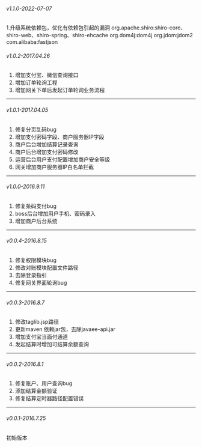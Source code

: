 ###### v1.1.0-2022-07-07
1.升级系统依赖包，优化有依赖包引起的漏洞
org.apache.shiro:shiro-core、shiro-web、shiro-spring、shiro-ehcache
org.dom4j:dom4j
org.jdom:jdom2
com.alibaba:fastjson

###### v1.0.2-2017.04.26
1. 增加支付宝、微信查询接口
2. 增加订单轮询工程
3. 增加网关下单后发起订单轮询业务流程
----------------------------------------------------------------------------------

###### v1.0.1-2017.04.05
1. 修复分页乱码bug
2. 增加支付密码字段、商户服务器IP字段
3. 商户后台增加结算记录查询
4. 商户后台增加支付密码修改
5. 运营后台用户支付配置增加商户安全等级
6. 网关增加商户服务器IP白名单拦截
----------------------------------------------------------------------------------

###### v1.0.0-2016.9.11
1. 修复条码支付bug
2. boss后台增加用户手机、密码录入
3. 增加商户后台系统

----------------------------------------------------------------------------------

###### v0.0.4-2016.8.15
1. 修复权限模块bug
2. 修改对账模块配置文件路径
3. 去除登录指引
4. 修复网关界面轮询bug

----------------------------------------------------------------------------------

###### v0.0.3-2016.8.7
1. 修改taglib.jsp路径
2. 更新maven 依赖jar包，去除javaee-api.jar
3. 增加支付宝当面付通道
4. 发起结算时增加可结算余额查询

----------------------------------------------------------------------------------

###### v0.0.2-2016.8.1
1. 修复账户、用户查询bug
2. 添加结算金额验证
3. 修复结算定时器路径配置错误

----------------------------------------------------------------------------------

###### v0.0.1-2016.7.25
初始版本
